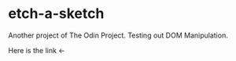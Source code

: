 # etch-a-sketch

Another project of The Odin Project.
Testing out DOM Manipulation.

Here is the link <-
